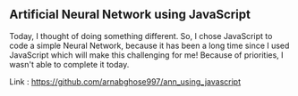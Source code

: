 ## Artificial Neural Network using JavaScript

Today, I thought of doing something different. So, I chose JavaScript to code a simple Neural Network, because it has been a long time since I used JavaScript 
which will make this challenging for me! Because of priorities, I wasn't able to complete it today. 

Link : https://github.com/arnabghose997/ann_using_javascript